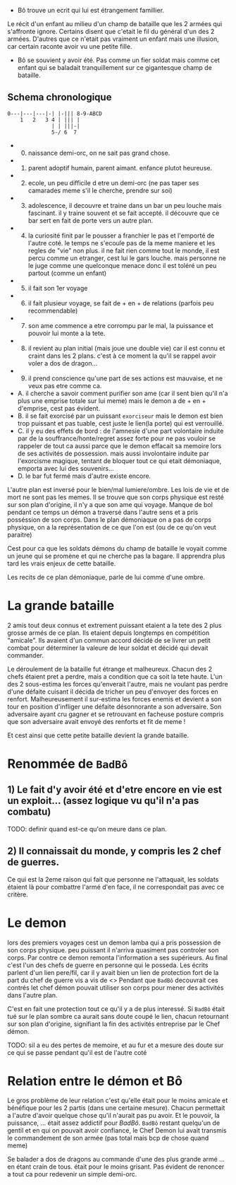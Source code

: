 

 * Bô trouve un ecrit qui lui est étrangement famillier.

Le récit d'un enfant au milieu d'un champ de bataille que les 2 armées qui s'affronte ignore.
Certains disent que c'etait le fil du général d'un des 2 armées.
D'autres que ce n'etait pas vraiment un enfant mais une illusion, car certain raconte avoir vu une petite fille.

 * Bô se souvient y avoir été. Pas comme un fier soldat mais comme cet enfant qui se baladait tranquillement sur ce gigantesque champ de bataille.



Schema chronologique
--------------------


```
0---|---|---|-| |-||| 8-9-ABCD
    1   2   3 4 | ||| |
              | | |||-|
              5-/ 6  7
```

* 0. naissance demi-orc, on ne sait pas grand chose.
* 1. parent adoptif humain, parent aimant. enfance plutot heureuse.
* 2. ecole, un peu difficile d etre un demi-orc (ne pas taper ses camarades meme s'il le cherche, prendre sur soi)
* 3. adolescence, il decouvre et traine dans un bar un peu louche mais fascinant.
il y traine souvent et se fait accepté.
il découvre que ce bar sert en fait de porte vers un autre plan.
* 4. la curiosité finit par le pousser a franchier le pas et l'emporté de l'autre coté.
le temps ne s'ecoule pas de la meme maniere et les regles de "vie" non plus.
il ne fait rien comme tout le monde, il est percu comme un etranger, cest lui le gars louche.
mais personne ne le juge comme une quelconque menace donc il est toléré un peu partout (comme un enfant)
* 5. il fait son 1er voyage
* 6. il fait plusieur voyage, se fait de + en + de relations (parfois peu recommendable)
* 7. son ame commence a etre corrompu par le mal, la puissance et pouvoir lui monte a la tete.
* 8. il revient au plan initial (mais joue une double vie) car il est connu et craint dans les 2 plans.
c'est à ce moment la qu'il se rappel avoir voler a dos de dragon...
* 9. il prend conscience qu'une part de ses actions est mauvaise, et ne veux pas etre comme ca.
* A. il cherche a savoir comment purifier son ame (car il sent bien qu'il n'a plus une emprise totale sur lui meme)
mais le demon a de + en + d'emprise, cest pas évident.
* B. il se fait exorcisé par un puissant `exorciseur` mais le demon est bien trop puissant et pas tuable, cest juste le lien(la porte) qui est verrouillé.
* C. il y eu des effets de bord : de l'amnesie 
d'une part volontaire induite par de la souffrance/honte/regret assez forte pour ne pas vouloir se rappeler de tout ca
aussi parce que le demon effacait sa memoire lors de ses activités de possession.
mais aussi involontaire induite par l'exorcisme magique, tentant de bloquer tout ce qui etait démoniaque, emporta avec lui des souvenirs...
* D. le bar fut fermé mais d'autre existe encore.




L'autre plan est inversé pour le bien/mal lumiere/ombre.
Les lois de vie et de mort ne sont pas les memes.
Il se trouve que son corps physique est resté sur son plan d'origine, il n'y a que son ame qui voyage.
Manque de bol pendant ce temps un démon a traversé dans l'autre sens et a pris posséssion de son corps.
Dans le plan démoniaque on a pas de corps physique, on a la représentation de ce que l'on est (ou de ce qu'on veut paraitre)

Cest pour ca que les soldats démons du champ de bataille le voyait comme un jeune qui se promène et qui ne cherche pas la bagare.
Il apprendra plus tard les vrais enjeux de cette bataille.

Les recits de ce plan démoniaque, parle de lui comme d'une ombre.




La grande bataille
==================

2 amis tout deux connus et extrement puissant etaient a la tete des 2 plus grosse armés de ce plan.
Ils etaient depuis longtemps en compétition "amicale".
Ils avaient d'un commun accord décidé de se livrer un petit combat pour déterminer la valeure de leur soldat et décidé qui devait commander.

Le déroulement de la bataille fut étrange et malheureux.
Chacun des 2 chefs étaient pret a perdre, mais a condition que ca soit la tete haute.
L'un des 2 sous-estima les forces qu'enverait l'autre, mais ne voulant pas perdre d'une défaite cuisant il décida de tricher un peu d'envoyer des forces en renfort.
Malheureusement il sur-estima les forces enemis et devient a son tour en position d'infliger une défaite désonnorante a son adversaire.
Son adversaire ayant cru gagner et se retrouvant en facheuse posture compris que son adversaire avait envoyé des renforts et fit de meme !

Et cest ainsi que cette petite bataille devient la grande bataille.


Renommée de `BadBô`
=====================

## 1) Le fait d'y avoir été et d'etre encore en vie est un exploit... (assez logique vu qu'il n'a pas combatu)

TODO: definir quand est-ce qu'on meure dans ce plan.

## 2) Il connaissait du monde, y compris les 2 chef de guerres.

Ce qui est la 2eme raison qui fait que personne ne l'attaquait, les soldats étaient là pour combattre l'armé d'en face, il ne correspondait pas avec ce critère.


Le demon
========

lors des premiers voyages cest un demon lamba qui a pris possession de son corps physique.
peu puissant il n'arriva quasiment pas controler son corps.
Par contre ce demon remonta l'information a ses supérieurs.
Au final c'est l'un des chefs de guerre en personne qui le posseda.
Les écrits parlent d'un lien pere/fil, car il y avait bien un lien de protection fort de la part du chef de guerre vis a vis de <<badbo>>
Pendant que `BadBô` decouvrait ces contrés let chef démon pouvait utiliser son corps pour mener des activités dans l'autre plan.

C'est en fait une protection tout ce qu'il y a de plus interessé.
Si `BadBô` était tué sur le plan sombre ca aurait sans doute coupé le lien, chacun retournant sur son plan d'origine,
signifiant la fin des activités entreprise par le Chef démon.


TODO: sil a eu des pertes de memoire, et au fur et a mesure des doute sur ce qui se passe pendant qu'il est de l'autre coté




Relation entre le démon et Bô
=============================

Le gros problème de leur relation c'est qu'elle était pour le moins amicale et bénéfique pour les 2 partis (dans une certaine mesure).
Chacun permettait a l'autre d'avoir quelque chose qu'il n'aurait pas pu avoir.
Et le pouvoir, la puissance, ... était assez addictif pour *BadBô*.
`BadBô` restant quelqu'un de gentil et en qui on pouvait avoir confiance, le Chef Demon lui avait transmis le commandement de son armée (pas total mais bcp de chose quand meme)

Se balader a dos de dragons au commande d'une des plus grande armé ... en étant crain de tous. était pour le moins grisant.
Pas évident de renoncer a tout ca pour redevenir un simple demi-orc.

